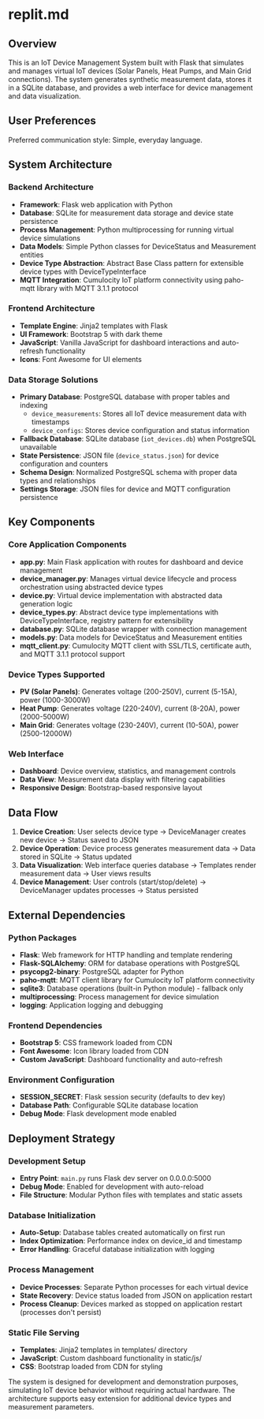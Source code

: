 # replit.md

## Overview

This is an IoT Device Management System built with Flask that simulates and manages virtual IoT devices (Solar Panels, Heat Pumps, and Main Grid connections). The system generates synthetic measurement data, stores it in a SQLite database, and provides a web interface for device management and data visualization.

## User Preferences

Preferred communication style: Simple, everyday language.

## System Architecture

### Backend Architecture
- **Framework**: Flask web application with Python
- **Database**: SQLite for measurement data storage and device state persistence
- **Process Management**: Python multiprocessing for running virtual device simulations
- **Data Models**: Simple Python classes for DeviceStatus and Measurement entities
- **Device Type Abstraction**: Abstract Base Class pattern for extensible device types with DeviceTypeInterface
- **MQTT Integration**: Cumulocity IoT platform connectivity using paho-mqtt library with MQTT 3.1.1 protocol

### Frontend Architecture
- **Template Engine**: Jinja2 templates with Flask
- **UI Framework**: Bootstrap 5 with dark theme
- **JavaScript**: Vanilla JavaScript for dashboard interactions and auto-refresh functionality
- **Icons**: Font Awesome for UI elements

### Data Storage Solutions
- **Primary Database**: PostgreSQL database with proper tables and indexing
  - `device_measurements`: Stores all IoT device measurement data with timestamps
  - `device_configs`: Stores device configuration and status information
- **Fallback Database**: SQLite database (`iot_devices.db`) when PostgreSQL unavailable
- **State Persistence**: JSON file (`device_status.json`) for device configuration and counters
- **Schema Design**: Normalized PostgreSQL schema with proper data types and relationships
- **Settings Storage**: JSON files for device and MQTT configuration persistence

## Key Components

### Core Application Components
- **app.py**: Main Flask application with routes for dashboard and device management
- **device_manager.py**: Manages virtual device lifecycle and process orchestration using abstracted device types
- **device.py**: Virtual device implementation with abstracted data generation logic
- **device_types.py**: Abstract device type implementations with DeviceTypeInterface, registry pattern for extensibility
- **database.py**: SQLite database wrapper with connection management
- **models.py**: Data models for DeviceStatus and Measurement entities
- **mqtt_client.py**: Cumulocity MQTT client with SSL/TLS, certificate auth, and MQTT 3.1.1 protocol support

### Device Types Supported
- **PV (Solar Panels)**: Generates voltage (200-250V), current (5-15A), power (1000-3000W)
- **Heat Pump**: Generates voltage (220-240V), current (8-20A), power (2000-5000W)
- **Main Grid**: Generates voltage (230-240V), current (10-50A), power (2500-12000W)

### Web Interface
- **Dashboard**: Device overview, statistics, and management controls
- **Data View**: Measurement data display with filtering capabilities
- **Responsive Design**: Bootstrap-based responsive layout

## Data Flow

1. **Device Creation**: User selects device type → DeviceManager creates new device → Status saved to JSON
2. **Device Operation**: Device process generates measurement data → Data stored in SQLite → Status updated
3. **Data Visualization**: Web interface queries database → Templates render measurement data → User views results
4. **Device Management**: User controls (start/stop/delete) → DeviceManager updates processes → Status persisted

## External Dependencies

### Python Packages
- **Flask**: Web framework for HTTP handling and template rendering
- **Flask-SQLAlchemy**: ORM for database operations with PostgreSQL
- **psycopg2-binary**: PostgreSQL adapter for Python
- **paho-mqtt**: MQTT client library for Cumulocity IoT platform connectivity
- **sqlite3**: Database operations (built-in Python module) - fallback only
- **multiprocessing**: Process management for device simulation
- **logging**: Application logging and debugging

### Frontend Dependencies
- **Bootstrap 5**: CSS framework loaded from CDN
- **Font Awesome**: Icon library loaded from CDN
- **Custom JavaScript**: Dashboard functionality and auto-refresh

### Environment Configuration
- **SESSION_SECRET**: Flask session security (defaults to dev key)
- **Database Path**: Configurable SQLite database location
- **Debug Mode**: Flask development mode enabled

## Deployment Strategy

### Development Setup
- **Entry Point**: `main.py` runs Flask dev server on 0.0.0.0:5000
- **Debug Mode**: Enabled for development with auto-reload
- **File Structure**: Modular Python files with templates and static assets

### Database Initialization
- **Auto-Setup**: Database tables created automatically on first run
- **Index Optimization**: Performance index on device_id and timestamp
- **Error Handling**: Graceful database initialization with logging

### Process Management
- **Device Processes**: Separate Python processes for each virtual device
- **State Recovery**: Device status loaded from JSON on application restart
- **Process Cleanup**: Devices marked as stopped on application restart (processes don't persist)

### Static File Serving
- **Templates**: Jinja2 templates in templates/ directory
- **JavaScript**: Custom dashboard functionality in static/js/
- **CSS**: Bootstrap loaded from CDN for styling

The system is designed for development and demonstration purposes, simulating IoT device behavior without requiring actual hardware. The architecture supports easy extension for additional device types and measurement parameters.